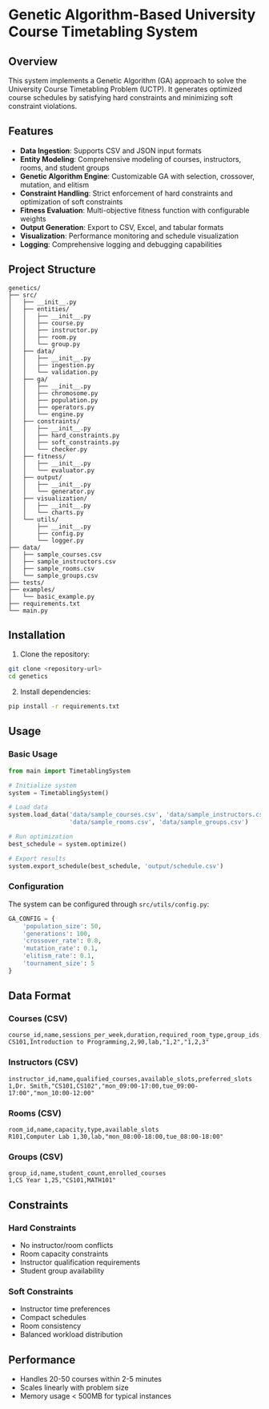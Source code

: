 # Genetic Algorithm-Based University Course Timetabling System

## Overview

This system implements a Genetic Algorithm (GA) approach to solve the University Course Timetabling Problem (UCTP). It generates optimized course schedules by satisfying hard constraints and minimizing soft constraint violations.

## Features

- **Data Ingestion**: Supports CSV and JSON input formats
- **Entity Modeling**: Comprehensive modeling of courses, instructors, rooms, and student groups
- **Genetic Algorithm Engine**: Customizable GA with selection, crossover, mutation, and elitism
- **Constraint Handling**: Strict enforcement of hard constraints and optimization of soft constraints
- **Fitness Evaluation**: Multi-objective fitness function with configurable weights
- **Output Generation**: Export to CSV, Excel, and tabular formats
- **Visualization**: Performance monitoring and schedule visualization
- **Logging**: Comprehensive logging and debugging capabilities

## Project Structure

```
genetics/
├── src/
│   ├── __init__.py
│   ├── entities/
│   │   ├── __init__.py
│   │   ├── course.py
│   │   ├── instructor.py
│   │   ├── room.py
│   │   └── group.py
│   ├── data/
│   │   ├── __init__.py
│   │   ├── ingestion.py
│   │   └── validation.py
│   ├── ga/
│   │   ├── __init__.py
│   │   ├── chromosome.py
│   │   ├── population.py
│   │   ├── operators.py
│   │   └── engine.py
│   ├── constraints/
│   │   ├── __init__.py
│   │   ├── hard_constraints.py
│   │   ├── soft_constraints.py
│   │   └── checker.py
│   ├── fitness/
│   │   ├── __init__.py
│   │   └── evaluator.py
│   ├── output/
│   │   ├── __init__.py
│   │   └── generator.py
│   ├── visualization/
│   │   ├── __init__.py
│   │   └── charts.py
│   └── utils/
│       ├── __init__.py
│       ├── config.py
│       └── logger.py
├── data/
│   ├── sample_courses.csv
│   ├── sample_instructors.csv
│   ├── sample_rooms.csv
│   └── sample_groups.csv
├── tests/
├── examples/
│   └── basic_example.py
├── requirements.txt
└── main.py
```

## Installation

1. Clone the repository:

```bash
git clone <repository-url>
cd genetics
```

2. Install dependencies:

```bash
pip install -r requirements.txt
```

## Usage

### Basic Usage

```python
from main import TimetablingSystem

# Initialize system
system = TimetablingSystem()

# Load data
system.load_data('data/sample_courses.csv', 'data/sample_instructors.csv',
                 'data/sample_rooms.csv', 'data/sample_groups.csv')

# Run optimization
best_schedule = system.optimize()

# Export results
system.export_schedule(best_schedule, 'output/schedule.csv')
```

### Configuration

The system can be configured through `src/utils/config.py`:

```python
GA_CONFIG = {
    'population_size': 50,
    'generations': 100,
    'crossover_rate': 0.8,
    'mutation_rate': 0.1,
    'elitism_rate': 0.1,
    'tournament_size': 5
}
```

## Data Format

### Courses (CSV)

```csv
course_id,name,sessions_per_week,duration,required_room_type,group_ids,qualified_instructor_ids
CS101,Introduction to Programming,2,90,lab,"1,2","1,2,3"
```

### Instructors (CSV)

```csv
instructor_id,name,qualified_courses,available_slots,preferred_slots
1,Dr. Smith,"CS101,CS102","mon_09:00-17:00,tue_09:00-17:00","mon_10:00-12:00"
```

### Rooms (CSV)

```csv
room_id,name,capacity,type,available_slots
R101,Computer Lab 1,30,lab,"mon_08:00-18:00,tue_08:00-18:00"
```

### Groups (CSV)

```csv
group_id,name,student_count,enrolled_courses
1,CS Year 1,25,"CS101,MATH101"
```

## Constraints

### Hard Constraints

- No instructor/room conflicts
- Room capacity constraints
- Instructor qualification requirements
- Student group availability

### Soft Constraints

- Instructor time preferences
- Compact schedules
- Room consistency
- Balanced workload distribution

## Performance

- Handles 20-50 courses within 2-5 minutes
- Scales linearly with problem size
- Memory usage < 500MB for typical instances
